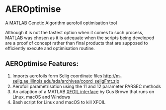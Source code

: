# AEROptimise
A MATLAB Genetic Algorithm aerofoil optimisation tool

Although it is not the fastest option when it comes to such process, MATLAB was chosen as it is adequate when the scripts being developed are a proof of concept rather than final products that are supposed to efficiently execute and optimisation routine.

## AEROptimise Features:
1. Imports aerofoils form Selig coordinate files http://m-selig.ae.illinois.edu/ads/archives/coord_seligFmt.zip
1. Aerofoil parametrisation using the 11 and 12 parameter PARSEC methods
1. An adaption of a MATLAB [XFOIL interface](https://uk.mathworks.com/matlabcentral/fileexchange/30446-xfoil-interface) by Gus Brown that runs on Linux, macOS and Windows
  1. Bash script for Linux and macOS to kill XFOIL 

